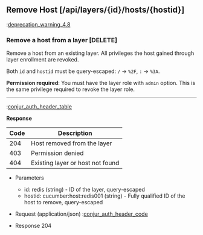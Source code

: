 ## Remove Host [/api/layers/{id}/hosts/{hostid}]

:[deprecation_warning_4.8](partials/deprecation_warning_4.8.md)

### Remove a host from a layer [DELETE]

Remove a host from an existing layer. All privileges the host gained through layer enrollment are revoked.

Both `id` and `hostid` must be query-escaped: `/` -> `%2F`, `:` -> `%3A`.

**Permission required**: You must have the layer role with `admin` option. This is the same
privilege required to revoke the layer role.

---

:[conjur_auth_header_table](partials/conjur_auth_header_table.md)


**Response**

|Code|Description|
|----|-----------|
|204|Host removed from the layer|
|403|Permission denied|
|404|Existing layer or host not found|

+ Parameters
    + id: redis (string) - ID of the layer, query-escaped
    + hostid: cucumber:host:redis001 (string) - Fully qualified ID of the host to remove, query-escaped

+ Request (application/json)
    :[conjur_auth_header_code](partials/conjur_auth_header_code.md)

+ Response 204

